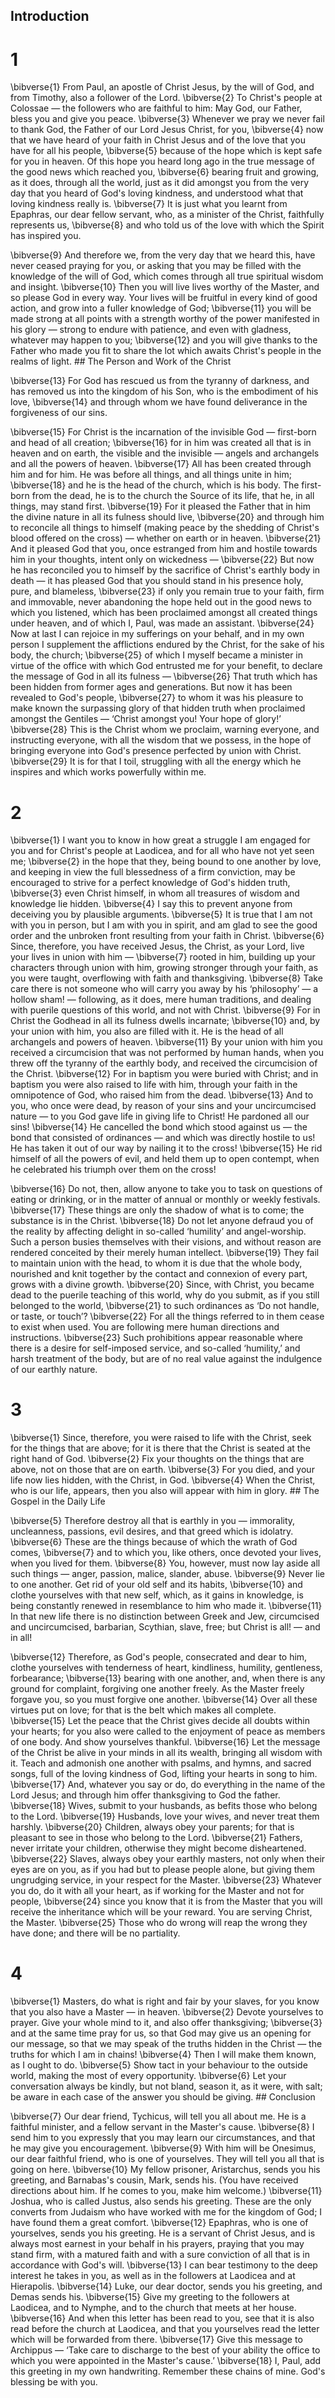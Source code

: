 ## Introduction
# 1 
\bibverse{1} From Paul, an apostle of Christ Jesus, by the will of God, and from Timothy, also a follower of the Lord. \bibverse{2} To Christ's people at Colossae — the followers who are faithful to him: May God, our Father, bless you and give you peace. \bibverse{3} Whenever we pray we never fail to thank God, the Father of our Lord Jesus Christ, for you, \bibverse{4} now that we have heard of your faith in Christ Jesus and of the love that you have for all his people, \bibverse{5} because of the hope which is kept safe for you in heaven. Of this hope you heard long ago in the true message of the good news which reached you, \bibverse{6} bearing fruit and growing, as it does, through all the world, just as it did amongst you from the very day that you heard of God's loving kindness, and understood what that loving kindness really is. \bibverse{7} It is just what you learnt from Epaphras, our dear fellow servant, who, as a minister of the Christ, faithfully represents us, \bibverse{8} and who told us of the love with which the Spirit has inspired you. 

\bibverse{9} And therefore we, from the very day that we heard this, have never ceased praying for you, or asking that you may be filled with the knowledge of the will of God, which comes through all true spiritual wisdom and insight. \bibverse{10} Then you will live lives worthy of the Master, and so please God in every way. Your lives will be fruitful in every kind of good action, and grow into a fuller knowledge of God; \bibverse{11} you will be made strong at all points with a strength worthy of the power manifested in his glory — strong to endure with patience, and even with gladness, whatever may happen to you; \bibverse{12} and you will give thanks to the Father who made you fit to share the lot which awaits Christ's people in the realms of light. ## 
The Person and Work of the Christ 

\bibverse{13} For God has rescued us from the tyranny of darkness, and has removed us into the kingdom of his Son, who is the embodiment of his love, \bibverse{14} and through whom we have found deliverance in the forgiveness of our sins. 

\bibverse{15} For Christ is the incarnation of the invisible God — first-born and head of all creation; \bibverse{16} for in him was created all that is in heaven and on earth, the visible and the invisible — angels and archangels and all the powers of heaven. \bibverse{17} All has been created through him and for him. He was before all things, and all things unite in him; \bibverse{18} and he is the head of the church, which is his body. The first-born from the dead, he is to the church the Source of its life, that he, in all things, may stand first. \bibverse{19} For it pleased the Father that in him the divine nature in all its fulness should live, \bibverse{20} and through him to reconcile all things to himself (making peace by the shedding of Christ's blood offered on the cross) — whether on earth or in heaven. \bibverse{21} And it pleased God that you, once estranged from him and hostile towards him in your thoughts, intent only on wickedness — \bibverse{22} But now he has reconciled you to himself by the sacrifice of Christ's earthly body in death — it has pleased God that you should stand in his presence holy, pure, and blameless, \bibverse{23} if only you remain true to your faith, firm and immovable, never abandoning the hope held out in the good news to which you listened, which has been proclaimed amongst all created things under heaven, and of which I, Paul, was made an assistant. \bibverse{24} Now at last I can rejoice in my sufferings on your behalf, and in my own person I supplement the afflictions endured by the Christ, for the sake of his body, the church; \bibverse{25} of which I myself became a minister in virtue of the office with which God entrusted me for your benefit, to declare the message of God in all its fulness — \bibverse{26} That truth which has been hidden from former ages and generations. But now it has been revealed to God's people, \bibverse{27} to whom it was his pleasure to make known the surpassing glory of that hidden truth when proclaimed amongst the Gentiles — ‘Christ amongst you! Your hope of glory!’ \bibverse{28} This is the Christ whom we proclaim, warning everyone, and instructing everyone, with all the wisdom that we possess, in the hope of bringing everyone into God's presence perfected by union with Christ. \bibverse{29} It is for that I toil, struggling with all the energy which he inspires and which works powerfully within me. 

# 2 
\bibverse{1} I want you to know in how great a struggle I am engaged for you and for Christ's people at Laodicea, and for all who have not yet seen me; \bibverse{2} in the hope that they, being bound to one another by love, and keeping in view the full blessedness of a firm conviction, may be encouraged to strive for a perfect knowledge of God's hidden truth, \bibverse{3} even Christ himself, in whom all treasures of wisdom and knowledge lie hidden. \bibverse{4} I say this to prevent anyone from deceiving you by plausible arguments. \bibverse{5} It is true that I am not with you in person, but I am with you in spirit, and am glad to see the good order and the unbroken front resulting from your faith in Christ. \bibverse{6} Since, therefore, you have received Jesus, the Christ, as your Lord, live your lives in union with him — \bibverse{7} rooted in him, building up your characters through union with him, growing stronger through your faith, as you were taught, overflowing with faith and thanksgiving. \bibverse{8} Take care there is not someone who will carry you away by his ‘philosophy’ — a hollow sham! — following, as it does, mere human traditions, and dealing with puerile questions of this world, and not with Christ. \bibverse{9} For in Christ the Godhead in all its fulness dwells incarnate; \bibverse{10} and, by your union with him, you also are filled with it. He is the head of all archangels and powers of heaven. \bibverse{11} By your union with him you received a circumcision that was not performed by human hands, when you threw off the tyranny of the earthly body, and received the circumcision of the Christ. \bibverse{12} For in baptism you were buried with Christ; and in baptism you were also raised to life with him, through your faith in the omnipotence of God, who raised him from the dead. \bibverse{13} And to you, who once were dead, by reason of your sins and your uncircumcised nature — to you God gave life in giving life to Christ! He pardoned all our sins! \bibverse{14} He cancelled the bond which stood against us — the bond that consisted of ordinances — and which was directly hostile to us! He has taken it out of our way by nailing it to the cross! \bibverse{15} He rid himself of all the powers of evil, and held them up to open contempt, when he celebrated his triumph over them on the cross! 

\bibverse{16} Do not, then, allow anyone to take you to task on questions of eating or drinking, or in the matter of annual or monthly or weekly festivals. \bibverse{17} These things are only the shadow of what is to come; the substance is in the Christ. \bibverse{18} Do not let anyone defraud you of the reality by affecting delight in so-called ‘humility’ and angel-worship. Such a person busies themselves with their visions, and without reason are rendered conceited by their merely human intellect. \bibverse{19} They fail to maintain union with the head, to whom it is due that the whole body, nourished and knit together by the contact and connexion of every part, grows with a divine growth. \bibverse{20} Since, with Christ, you became dead to the puerile teaching of this world, why do you submit, as if you still belonged to the world, \bibverse{21} to such ordinances as ‘Do not handle, or taste, or touch’? \bibverse{22} For all the things referred to in them cease to exist when used. You are following mere human directions and instructions. \bibverse{23} Such prohibitions appear reasonable where there is a desire for self-imposed service, and so-called ‘humility,’ and harsh treatment of the body, but are of no real value against the indulgence of our earthly nature. 

# 3 
\bibverse{1} Since, therefore, you were raised to life with the Christ, seek for the things that are above; for it is there that the Christ is seated at the right hand of God. \bibverse{2} Fix your thoughts on the things that are above, not on those that are on earth. \bibverse{3} For you died, and your life now lies hidden, with the Christ, in God. \bibverse{4} When the Christ, who is our life, appears, then you also will appear with him in glory. ## 
The Gospel in the Daily Life 

\bibverse{5} Therefore destroy all that is earthly in you — immorality, uncleanness, passions, evil desires, and that greed which is idolatry. \bibverse{6} These are the things because of which the wrath of God comes, \bibverse{7} and to which you, like others, once devoted your lives, when you lived for them. \bibverse{8} You, however, must now lay aside all such things — anger, passion, malice, slander, abuse. \bibverse{9} Never lie to one another. Get rid of your old self and its habits, \bibverse{10} and clothe yourselves with that new self, which, as it gains in knowledge, is being constantly renewed in resemblance to him who made it. \bibverse{11} In that new life there is no distinction between Greek and Jew, circumcised and uncircumcised, barbarian, Scythian, slave, free; but Christ is all! — and in all! 

\bibverse{12} Therefore, as God's people, consecrated and dear to him, clothe yourselves with tenderness of heart, kindliness, humility, gentleness, forbearance; \bibverse{13} bearing with one another, and, when there is any ground for complaint, forgiving one another freely. As the Master freely forgave you, so you must forgive one another. \bibverse{14} Over all these virtues put on love; for that is the belt which makes all complete. \bibverse{15} Let the peace that the Christ gives decide all doubts within your hearts; for you also were called to the enjoyment of peace as members of one body. And show yourselves thankful. \bibverse{16} Let the message of the Christ be alive in your minds in all its wealth, bringing all wisdom with it. Teach and admonish one another with psalms, and hymns, and sacred songs, full of the loving kindness of God, lifting your hearts in song to him. \bibverse{17} And, whatever you say or do, do everything in the name of the Lord Jesus; and through him offer thanksgiving to God the father. \bibverse{18} Wives, submit to your husbands, as befits those who belong to the Lord. \bibverse{19} Husbands, love your wives, and never treat them harshly. \bibverse{20} Children, always obey your parents; for that is pleasant to see in those who belong to the Lord. \bibverse{21} Fathers, never irritate your children, otherwise they might become disheartened. \bibverse{22} Slaves, always obey your earthly masters, not only when their eyes are on you, as if you had but to please people alone, but giving them ungrudging service, in your respect for the Master. \bibverse{23} Whatever you do, do it with all your heart, as if working for the Master and not for people, \bibverse{24} since you know that it is from the Master that you will receive the inheritance which will be your reward. You are serving Christ, the Master. \bibverse{25} Those who do wrong will reap the wrong they have done; and there will be no partiality. 

# 4 
\bibverse{1} Masters, do what is right and fair by your slaves, for you know that you also have a Master — in heaven. \bibverse{2} Devote yourselves to prayer. Give your whole mind to it, and also offer thanksgiving; \bibverse{3} and at the same time pray for us, so that God may give us an opening for our message, so that we may speak of the truths hidden in the Christ — the truths for which I am in chains! \bibverse{4} Then I will make them known, as I ought to do. \bibverse{5} Show tact in your behaviour to the outside world, making the most of every opportunity. \bibverse{6} Let your conversation always be kindly, but not bland, season it, as it were, with salt; be aware in each case of the answer you should be giving. ## Conclusion


\bibverse{7} Our dear friend, Tychicus, will tell you all about me. He is a faithful minister, and a fellow servant in the Master's cause. \bibverse{8} I send him to you expressly that you may learn our circumstances, and that he may give you encouragement. \bibverse{9} With him will be Onesimus, our dear faithful friend, who is one of yourselves. They will tell you all that is going on here. \bibverse{10} My fellow prisoner, Aristarchus, sends you his greeting, and Barnabas's cousin, Mark, sends his. (You have received directions about him. If he comes to you, make him welcome.) \bibverse{11} Joshua, who is called Justus, also sends his greeting. These are the only converts from Judaism who have worked with me for the kingdom of God; I have found them a great comfort. \bibverse{12} Epaphras, who is one of yourselves, sends you his greeting. He is a servant of Christ Jesus, and is always most earnest in your behalf in his prayers, praying that you may stand firm, with a matured faith and with a sure conviction of all that is in accordance with God's will. \bibverse{13} I can bear testimony to the deep interest he takes in you, as well as in the followers at Laodicea and at Hierapolis. \bibverse{14} Luke, our dear doctor, sends you his greeting, and Demas sends his. \bibverse{15} Give my greeting to the followers at Laodicea, and to Nymphe, and to the church that meets at her house. \bibverse{16} And when this letter has been read to you, see that it is also read before the church at Laodicea, and that you yourselves read the letter which will be forwarded from there. \bibverse{17} Give this message to Archippus — ‘Take care to discharge to the best of your ability the office to which you were appointed in the Master's cause.’ \bibverse{18} I, Paul, add this greeting in my own handwriting. Remember these chains of mine. God's blessing be with you. 